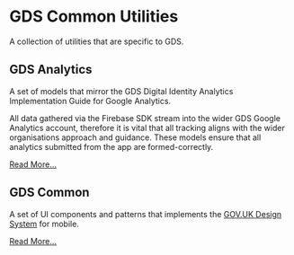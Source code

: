 # GDS Common Utilities

A collection of utilities that are specific to GDS.

## GDS Analytics

A set of models that mirror the GDS Digital Identity Analytics Implementation Guide for Google Analytics. 

All data gathered via the Firebase SDK stream into the wider GDS Google Analytics account, therefore it is vital that all tracking aligns with the wider organisations approach and guidance.
These models ensure that all analytics submitted from the app are formed-correctly.

[Read More...](./Sources/GDSAnalytics/README.md)

## GDS Common

A set of UI components and patterns that implements the [GOV.UK Design System](https://design-system.service.gov.uk) for mobile. 

[Read More...](./Sources/GDSCommon/README.md)
